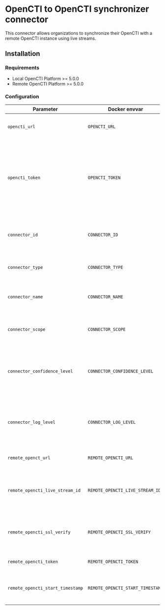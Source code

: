# OpenCTI to OpenCTI synchronizer connector

This connector allows organizations to synchronize their OpenCTI with a remote OpenCTI instance using live streams.

## Installation

### Requirements

- Local OpenCTI Platform >= 5.0.0
- Remote OpenCTI Platform >= 5.0.0

### Configuration

| Parameter                            | Docker envvar                       | Mandatory    | Description                                                                                                                                                |
| ------------------------------------ | ----------------------------------- | ------------ | ---------------------------------------------------------------------------------------------------------------------------------------------------------- |
| `opencti_url`                        | `OPENCTI_URL`                       | Yes          | The URL of the local OpenCTI platform.                                                                                                                           |
| `opencti_token`                      | `OPENCTI_TOKEN`                     | Yes          | The token of the local OpenCTI user (it's recommanded to create a dedicated user for the connector with the Administrator role).                                                                                |
| `connector_id`                       | `CONNECTOR_ID`                      | Yes          | A valid arbitrary `UUIDv4` that must be unique for this connector.                                                                                         |
| `connector_type`                     | `CONNECTOR_TYPE`                    | Yes          | Must be `STREAM` (this is the connector type).                                                                                                             |
| `connector_name`                     | `CONNECTOR_NAME`                    | Yes          | The name of the remote OpenCTI instance for example.                                |
| `connector_scope`                    | `CONNECTOR_SCOPE`                   | Yes          | Must be `synchronizer`, not used in this connector.                                                                                                              |
| `connector_confidence_level`         | `CONNECTOR_CONFIDENCE_LEVEL`        | Yes          | The default confidence level for created sightings (a number between 1 and 4).                                                                             |
| `connector_log_level`                | `CONNECTOR_LOG_LEVEL`               | Yes          | The log level for this connector, could be `debug`, `info`, `warn` or `error` (less verbose).                                                              |
| `remote_openct_url`                  | `REMOTE_OPENCTI_URL`                | Yes          | The remote OpenCTI instance URL.                                                                                                                                   |
| `remote_opencti_live_stream_id`      | `REMOTE_OPENCTI_LIVE_STREAM_ID`     | Yes          | ID of the live stream (can be `live`, which is the default recommanded value)   |
| `remote_opencti_ssl_verify`          | `REMOTE_OPENCTI_SSL_VERIFY`         | Yes          | Enable SSL check when connecting to the remote OpenCTI instance                                                                                                                                   |
| `remote_opencti_token`               | `REMOTE_OPENCTI_TOKEN`              | Yes          | The remote OpenCTI token.                                                                                                                                       |
| `remote_opencti_start_timestamp`     | `REMOTE_OPENCTI_START_TIMESTAMP`    | No           | Optional, start to synchronize from a specific date                                                                                          |
